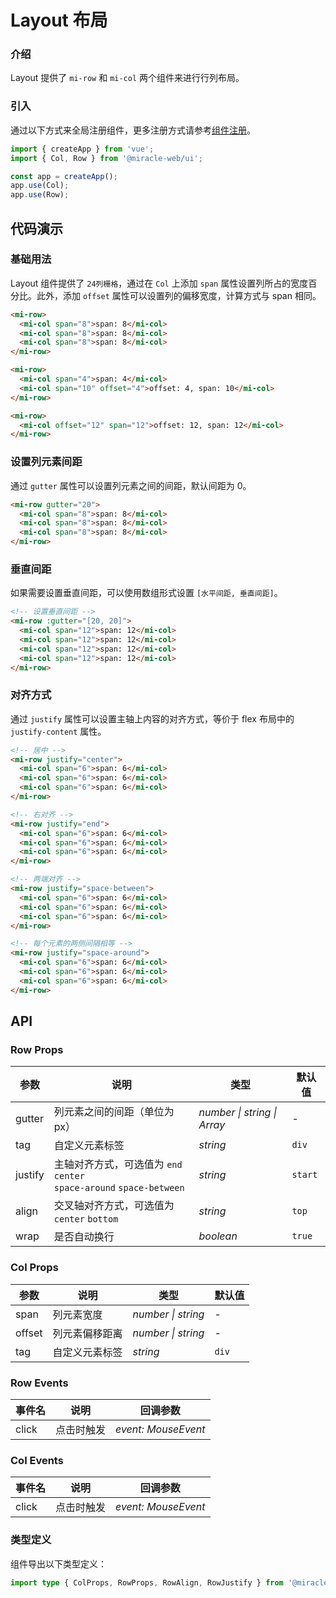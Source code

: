 # Layout 布局

### 介绍

Layout 提供了 `mi-row` 和 `mi-col` 两个组件来进行行列布局。

### 引入

通过以下方式来全局注册组件，更多注册方式请参考[组件注册](#/zh-CN/advanced-usage#zu-jian-zhu-ce)。

```js
import { createApp } from 'vue';
import { Col, Row } from '@miracle-web/ui';

const app = createApp();
app.use(Col);
app.use(Row);
```

## 代码演示

### 基础用法

Layout 组件提供了 `24列栅格`，通过在 `Col` 上添加 `span` 属性设置列所占的宽度百分比。此外，添加 `offset` 属性可以设置列的偏移宽度，计算方式与 span 相同。

```html
<mi-row>
  <mi-col span="8">span: 8</mi-col>
  <mi-col span="8">span: 8</mi-col>
  <mi-col span="8">span: 8</mi-col>
</mi-row>

<mi-row>
  <mi-col span="4">span: 4</mi-col>
  <mi-col span="10" offset="4">offset: 4, span: 10</mi-col>
</mi-row>

<mi-row>
  <mi-col offset="12" span="12">offset: 12, span: 12</mi-col>
</mi-row>
```

### 设置列元素间距

通过 `gutter` 属性可以设置列元素之间的间距，默认间距为 0。

```html
<mi-row gutter="20">
  <mi-col span="8">span: 8</mi-col>
  <mi-col span="8">span: 8</mi-col>
  <mi-col span="8">span: 8</mi-col>
</mi-row>
```

### 垂直间距

如果需要设置垂直间距，可以使用数组形式设置 `[水平间距, 垂直间距]`。

```html
<!-- 设置垂直间距 -->
<mi-row :gutter="[20, 20]">
  <mi-col span="12">span: 12</mi-col>
  <mi-col span="12">span: 12</mi-col>
  <mi-col span="12">span: 12</mi-col>
  <mi-col span="12">span: 12</mi-col>
</mi-row>
```

### 对齐方式

通过 `justify` 属性可以设置主轴上内容的对齐方式，等价于 flex 布局中的 `justify-content` 属性。

```html
<!-- 居中 -->
<mi-row justify="center">
  <mi-col span="6">span: 6</mi-col>
  <mi-col span="6">span: 6</mi-col>
  <mi-col span="6">span: 6</mi-col>
</mi-row>

<!-- 右对齐 -->
<mi-row justify="end">
  <mi-col span="6">span: 6</mi-col>
  <mi-col span="6">span: 6</mi-col>
  <mi-col span="6">span: 6</mi-col>
</mi-row>

<!-- 两端对齐 -->
<mi-row justify="space-between">
  <mi-col span="6">span: 6</mi-col>
  <mi-col span="6">span: 6</mi-col>
  <mi-col span="6">span: 6</mi-col>
</mi-row>

<!-- 每个元素的两侧间隔相等 -->
<mi-row justify="space-around">
  <mi-col span="6">span: 6</mi-col>
  <mi-col span="6">span: 6</mi-col>
  <mi-col span="6">span: 6</mi-col>
</mi-row>
```

## API

### Row Props

| 参数 | 说明 | 类型 | 默认值 |
| --- | --- | --- | --- |
| gutter | 列元素之间的间距（单位为 px） | _number \| string \| Array_ | - |
| tag | 自定义元素标签 | _string_ | `div` |
| justify | 主轴对齐方式，可选值为 `end` `center` <br> `space-around` `space-between` | _string_ | `start` |
| align | 交叉轴对齐方式，可选值为 `center` `bottom` | _string_ | `top` |
| wrap | 是否自动换行 | _boolean_ | `true` |

### Col Props

| 参数   | 说明           | 类型               | 默认值 |
| ------ | -------------- | ------------------ | ------ |
| span   | 列元素宽度     | _number \| string_ | -      |
| offset | 列元素偏移距离 | _number \| string_ | -      |
| tag    | 自定义元素标签 | _string_           | `div`  |

### Row Events

| 事件名 | 说明       | 回调参数            |
| ------ | ---------- | ------------------- |
| click  | 点击时触发 | _event: MouseEvent_ |

### Col Events

| 事件名 | 说明       | 回调参数            |
| ------ | ---------- | ------------------- |
| click  | 点击时触发 | _event: MouseEvent_ |

### 类型定义

组件导出以下类型定义：

```ts
import type { ColProps, RowProps, RowAlign, RowJustify } from '@miracle-web/ui';
```
